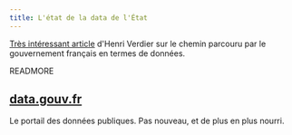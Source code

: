 ```yaml
---
title: L'état de la data de l'État
---
```


[Très intéressant article](http://www.henriverdier.com/2018/06/pour-une-administration-liberee.html) d'Henri Verdier sur le chemin parcouru par le gouvernement français en termes de données. 

READMORE

## [data.gouv.fr](https://www.data.gouv.fr/fr/) 

Le portail des données publiques. Pas nouveau, et de plus en plus nourri.

